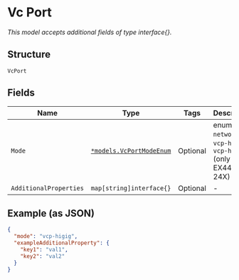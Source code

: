 
# Vc Port

*This model accepts additional fields of type interface{}.*

## Structure

`VcPort`

## Fields

| Name | Type | Tags | Description |
|  --- | --- | --- | --- |
| `Mode` | [`*models.VcPortModeEnum`](../../doc/models/vc-port-mode-enum.md) | Optional | enum: `network`, `vcp-higig`, `vcp-hgoe` (only for EX4400-24X) |
| `AdditionalProperties` | `map[string]interface{}` | Optional | - |

## Example (as JSON)

```json
{
  "mode": "vcp-higig",
  "exampleAdditionalProperty": {
    "key1": "val1",
    "key2": "val2"
  }
}
```

